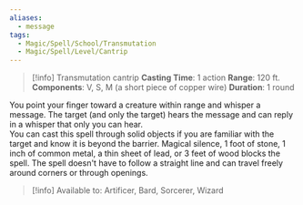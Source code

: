 ```yaml
---
aliases:
  - message
tags:
  - Magic/Spell/School/Transmutation
  - Magic/Spell/Level/Cantrip
---
```

>[!info]
>Transmutation cantrip
>**Casting Time**: 1 action
>**Range**: 120 ft.
>**Components**: V, S, M (a short piece of copper wire)
>**Duration**: 1 round

You point your finger toward a creature within range and whisper a message. The target (and only the target) hears the message and can reply in a whisper that only you can hear.<br>
You can cast this spell through solid objects if you are familiar with the target and know it is beyond the barrier. Magical silence, 1 foot of stone, 1 inch of common metal, a thin sheet of lead, or 3 feet of wood blocks the spell. The spell doesn't have to follow a straight line and can travel freely around corners or through openings.<br>
>[!info] Available to:
>Artificer, Bard, Sorcerer, Wizard